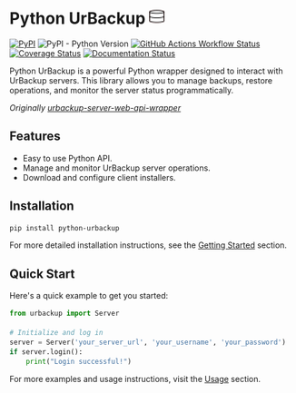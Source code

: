 # Python UrBackup [![urbackup.org](urbackup.png)](https://www.urbackup.org/)
[![PyPI](https://img.shields.io/pypi/v/python-urbackup)](https://pypi.org/project/python-urbackup/)
![PyPI - Python Version](https://img.shields.io/pypi/pyversions/dirconfig)
[![GitHub Actions Workflow Status](https://img.shields.io/github/actions/workflow/status/judahpaul16/python-urbackup/workflow.yaml)](https://github.com/judahpaul16/python-urbackup/actions)
[![Coverage Status](https://coveralls.io/repos/github/judahpaul16/python-urbackup/badge.svg?branch=master&kill_cache=1)](https://coveralls.io/github/judahpaul16/python-urbackup?branch=master)
[![Documentation Status](https://readthedocs.org/projects/python-urbackup/badge/?version=latest)](https://python-urbackup.readthedocs.io/en/latest/?badge=latest)

Python UrBackup is a powerful Python wrapper designed to interact with UrBackup servers. This library allows you to manage backups, restore operations, and monitor the server status programmatically.

*Originally [urbackup-server-web-api-wrapper](https://github.com/uroni/urbackup-server-python-web-api-wrapper)*

## Features

- Easy to use Python API.
- Manage and monitor UrBackup server operations.
- Download and configure client installers.

## Installation

```bash
pip install python-urbackup
```

For more detailed installation instructions, see the [Getting Started](getting_started.md) section.

## Quick Start

Here's a quick example to get you started:

```python
from urbackup import Server

# Initialize and log in
server = Server('your_server_url', 'your_username', 'your_password')
if server.login():
    print("Login successful!")
```

For more examples and usage instructions, visit the [Usage](usage/initialization.md) section.
